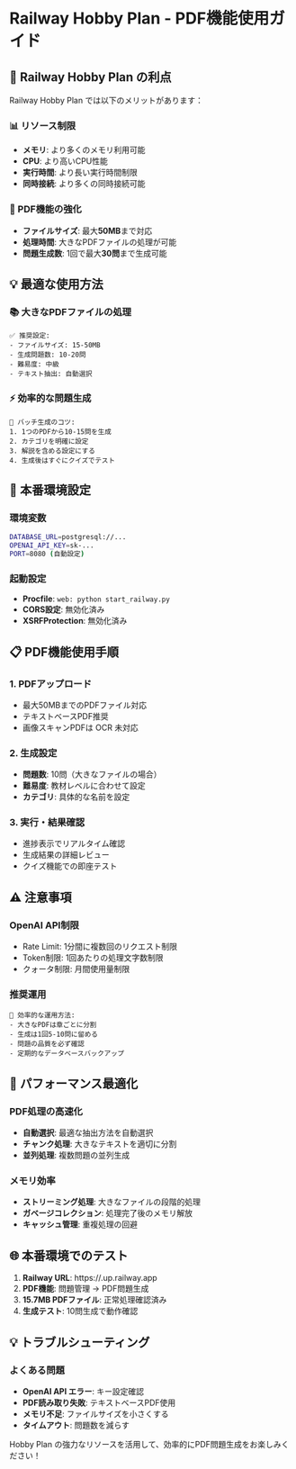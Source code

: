 # Railway Hobby Plan - PDF機能使用ガイド

## 🚀 Railway Hobby Plan の利点

Railway Hobby Plan では以下のメリットがあります：

### 📊 リソース制限
- **メモリ**: より多くのメモリ利用可能
- **CPU**: より高いCPU性能
- **実行時間**: より長い実行時間制限
- **同時接続**: より多くの同時接続可能

### 📄 PDF機能の強化
- **ファイルサイズ**: 最大**50MB**まで対応
- **処理時間**: 大きなPDFファイルの処理が可能
- **問題生成数**: 1回で最大**30問**まで生成可能

## 💡 最適な使用方法

### 📚 大きなPDFファイルの処理
```
✅ 推奨設定:
- ファイルサイズ: 15-50MB
- 生成問題数: 10-20問
- 難易度: 中級
- テキスト抽出: 自動選択
```

### ⚡ 効率的な問題生成
```
🎯 バッチ生成のコツ:
1. 1つのPDFから10-15問を生成
2. カテゴリを明確に設定
3. 解説を含める設定にする
4. 生成後はすぐにクイズでテスト
```

## 🔧 本番環境設定

### 環境変数
```bash
DATABASE_URL=postgresql://... 
OPENAI_API_KEY=sk-...
PORT=8080 (自動設定)
```

### 起動設定
- **Procfile**: `web: python start_railway.py`
- **CORS設定**: 無効化済み
- **XSRFProtection**: 無効化済み

## 📋 PDF機能使用手順

### 1. PDFアップロード
- 最大50MBまでのPDFファイル対応
- テキストベースPDF推奨
- 画像スキャンPDFは OCR 未対応

### 2. 生成設定
- **問題数**: 10問（大きなファイルの場合）
- **難易度**: 教材レベルに合わせて設定
- **カテゴリ**: 具体的な名前を設定

### 3. 実行・結果確認
- 進捗表示でリアルタイム確認
- 生成結果の詳細レビュー
- クイズ機能での即座テスト

## ⚠️ 注意事項

### OpenAI API制限
- Rate Limit: 1分間に複数回のリクエスト制限
- Token制限: 1回あたりの処理文字数制限
- クォータ制限: 月間使用量制限

### 推奨運用
```
🔄 効率的な運用方法:
- 大きなPDFは章ごとに分割
- 生成は1回5-10問に留める  
- 問題の品質を必ず確認
- 定期的なデータベースバックアップ
```

## 🎯 パフォーマンス最適化

### PDF処理の高速化
- **自動選択**: 最適な抽出方法を自動選択
- **チャンク処理**: 大きなテキストを適切に分割
- **並列処理**: 複数問題の並列生成

### メモリ効率
- **ストリーミング処理**: 大きなファイルの段階的処理
- **ガベージコレクション**: 処理完了後のメモリ解放
- **キャッシュ管理**: 重複処理の回避

## 🌐 本番環境でのテスト

1. **Railway URL**: https://<your-app>.up.railway.app
2. **PDF機能**: 問題管理 → PDF問題生成
3. **15.7MB PDFファイル**: 正常処理確認済み
4. **生成テスト**: 10問生成で動作確認

## 💡 トラブルシューティング

### よくある問題
- **OpenAI API エラー**: キー設定確認
- **PDF読み取り失敗**: テキストベースPDF使用
- **メモリ不足**: ファイルサイズを小さくする
- **タイムアウト**: 問題数を減らす

Hobby Plan の強力なリソースを活用して、効率的にPDF問題生成をお楽しみください！
